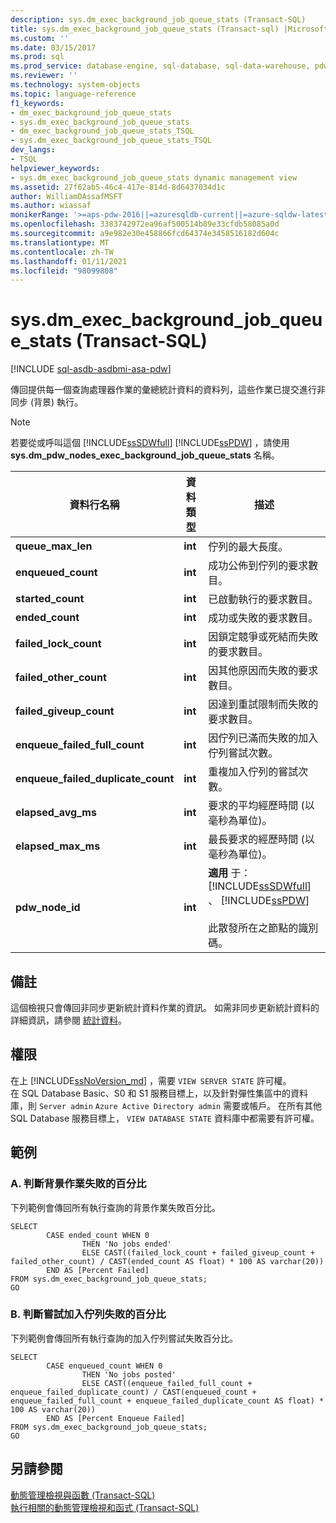 ```yaml
---
description: sys.dm_exec_background_job_queue_stats (Transact-SQL)
title: sys.dm_exec_background_job_queue_stats (Transact-sql) |Microsoft Docs
ms.custom: ''
ms.date: 03/15/2017
ms.prod: sql
ms.prod_service: database-engine, sql-database, sql-data-warehouse, pdw
ms.reviewer: ''
ms.technology: system-objects
ms.topic: language-reference
f1_keywords:
- dm_exec_background_job_queue_stats
- sys.dm_exec_background_job_queue_stats
- dm_exec_background_job_queue_stats_TSQL
- sys.dm_exec_background_job_queue_stats_TSQL
dev_langs:
- TSQL
helpviewer_keywords:
- sys.dm_exec_background_job_queue_stats dynamic management view
ms.assetid: 27f62ab5-46c4-417e-814d-8d6437034d1c
author: WilliamDAssafMSFT
ms.author: wiassaf
monikerRange: '>=aps-pdw-2016||=azuresqldb-current||=azure-sqldw-latest||>=sql-server-2016||>=sql-server-linux-2017||=azuresqldb-mi-current'
ms.openlocfilehash: 3383742972ea96af500514b89e33cfdb58085a0d
ms.sourcegitcommit: a9e982e30e458866fcd64374e3458516182d604c
ms.translationtype: MT
ms.contentlocale: zh-TW
ms.lasthandoff: 01/11/2021
ms.locfileid: "98099808"
---
```

# <a name="sysdm_exec_background_job_queue_stats-transact-sql"></a>sys.dm_exec_background_job_queue_stats (Transact-SQL)
[!INCLUDE [sql-asdb-asdbmi-asa-pdw](../../includes/applies-to-version/sql-asdb-asdbmi-asa-pdw.md)]

  傳回提供每一個查詢處理器作業的彙總統計資料的資料列，這些作業已提交進行非同步 (背景) 執行。  
  
> [!NOTE]  
>  若要從或呼叫這個 [!INCLUDE[ssSDWfull](../../includes/sssdwfull-md.md)] [!INCLUDE[ssPDW](../../includes/sspdw-md.md)] ，請使用 **sys.dm_pdw_nodes_exec_background_job_queue_stats** 名稱。  
  
|資料行名稱|資料類型|描述|  
|-----------------|---------------|-----------------|  
|**queue_max_len**|**int**|佇列的最大長度。|  
|**enqueued_count**|**int**|成功公佈到佇列的要求數目。|  
|**started_count**|**int**|已啟動執行的要求數目。|  
|**ended_count**|**int**|成功或失敗的要求數目。|  
|**failed_lock_count**|**int**|因鎖定競爭或死結而失敗的要求數目。|  
|**failed_other_count**|**int**|因其他原因而失敗的要求數目。|  
|**failed_giveup_count**|**int**|因達到重試限制而失敗的要求數目。|  
|**enqueue_failed_full_count**|**int**|因佇列已滿而失敗的加入佇列嘗試次數。|  
|**enqueue_failed_duplicate_count**|**int**|重複加入佇列的嘗試次數。|  
|**elapsed_avg_ms**|**int**|要求的平均經歷時間 (以毫秒為單位)。|  
|**elapsed_max_ms**|**int**|最長要求的經歷時間 (以毫秒為單位)。|  
|**pdw_node_id**|**int**|**適用** 于： [!INCLUDE[ssSDWfull](../../includes/sssdwfull-md.md)] 、 [!INCLUDE[ssPDW](../../includes/sspdw-md.md)]<br /><br /> 此散發所在之節點的識別碼。|  
  
## <a name="remarks"></a>備註  
 這個檢視只會傳回非同步更新統計資料作業的資訊。 如需非同步更新統計資料的詳細資訊，請參閱 [統計資料](../../relational-databases/statistics/statistics.md)。  
  
## <a name="permissions"></a>權限

在上 [!INCLUDE[ssNoVersion_md](../../includes/ssnoversion-md.md)] ，需要 `VIEW SERVER STATE` 許可權。   
在 SQL Database Basic、S0 和 S1 服務目標上，以及針對彈性集區中的資料庫，則 `Server admin` `Azure Active Directory admin` 需要或帳戶。 在所有其他 SQL Database 服務目標上， `VIEW DATABASE STATE` 資料庫中都需要有許可權。   

## <a name="examples"></a>範例  
  
### <a name="a-determining-the-percentage-of-failed-background-jobs"></a>A. 判斷背景作業失敗的百分比  
 下列範例會傳回所有執行查詢的背景作業失敗百分比。  
  
```  
SELECT   
        CASE ended_count WHEN 0   
                THEN 'No jobs ended'   
                ELSE CAST((failed_lock_count + failed_giveup_count + failed_other_count) / CAST(ended_count AS float) * 100 AS varchar(20))   
        END AS [Percent Failed]  
FROM sys.dm_exec_background_job_queue_stats;  
GO  
```  
  
### <a name="b-determining-the-percentage-of-failed-enqueue-attempts"></a>B. 判斷嘗試加入佇列失敗的百分比  
 下列範例會傳回所有執行查詢的加入佇列嘗試失敗百分比。  
  
```  
SELECT   
        CASE enqueued_count WHEN 0   
                THEN 'No jobs posted'   
                ELSE CAST((enqueue_failed_full_count + enqueue_failed_duplicate_count) / CAST(enqueued_count + enqueue_failed_full_count + enqueue_failed_duplicate_count AS float) * 100 AS varchar(20))   
        END AS [Percent Enqueue Failed]  
FROM sys.dm_exec_background_job_queue_stats;  
GO  
```  
  
## <a name="see-also"></a>另請參閱  
 [動態管理檢視與函數 &#40;Transact-SQL&#41;](~/relational-databases/system-dynamic-management-views/system-dynamic-management-views.md)   
 [執行相關的動態管理檢視和函式 &#40;Transact-SQL&#41;](../../relational-databases/system-dynamic-management-views/execution-related-dynamic-management-views-and-functions-transact-sql.md)  
  
  


